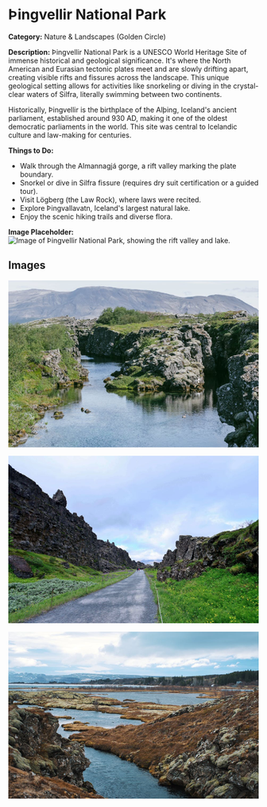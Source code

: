 # Þingvellir National Park

**Category:** Nature & Landscapes (Golden Circle)

**Description:**
Þingvellir National Park is a UNESCO World Heritage Site of immense historical and geological significance. It's where the North American and Eurasian tectonic plates meet and are slowly drifting apart, creating visible rifts and fissures across the landscape. This unique geological setting allows for activities like snorkeling or diving in the crystal-clear waters of Silfra, literally swimming between two continents.

Historically, Þingvellir is the birthplace of the Alþing, Iceland's ancient parliament, established around 930 AD, making it one of the oldest democratic parliaments in the world. This site was central to Icelandic culture and law-making for centuries.

**Things to Do:**
*   Walk through the Almannagjá gorge, a rift valley marking the plate boundary.
*   Snorkel or dive in Silfra fissure (requires dry suit certification or a guided tour).
*   Visit Lögberg (the Law Rock), where laws were recited.
*   Explore Þingvallavatn, Iceland's largest natural lake.
*   Enjoy the scenic hiking trails and diverse flora.

**Image Placeholder:**
![Image of Þingvellir National Park, showing the rift valley and lake.](placeholder_thingvellir.jpg)

## Images

![Thingvellir National Park - Image 1](../attraction_images/thingvellir_national_park/thingvellir_national_park_pexels_3d460263.jpg)

![Thingvellir National Park - Image 2](../attraction_images/thingvellir_national_park/thingvellir_national_park_pexels_90d2d7fa.jpg)

![Thingvellir National Park - Image 3](../attraction_images/thingvellir_national_park/thingvellir_national_park_pexels_97d109c8.jpg)
